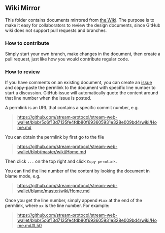 ## Wiki Mirror

This folder contains documents mirrored from [the Wiki](https://github.com/stream-protocol/stream-web-wallet/wiki). The purpose is to make it easy for collaborators to review the design documents, since GitHub wiki does not support pull requests and branches.

### How to contribute

Simply start your own branch, make changes in the document, then create a pull request, just like how you would contribute regular code.

### How to review

If you have comments on an existing document, you can create an [issue](https://github.com/stream-protocol/stream-web-wallet/issues) and copy-paste the permlink to the document with specific line number to start a discussion. GitHub issue will automatically quote the content around that line number when the issue is posted. 

A permlink is an URL that contains a specific commit number, e.g. 

> https://github.com/stream-protocol/stream-web-wallet/blob/5c6f13d7135fe4fdb80f693605931e328e009bd4/wiki/Home.md

You can obtain the permlink by first go to the file

> https://github.com/stream-protocol/stream-web-wallet/blob/master/wiki/Home.md

Then click `...` on the top right and click `Copy permlink`.

You can find the line number of the content by looking the document in blame mode, e.g.

> https://github.com/stream-protocol/stream-web-wallet/blame/master/wiki/Home.md

Once you get the line number, simply append `#Lxx` at the end of the permlink, where `xx` is the line number. For example:

> https://github.com/stream-protocol/stream-web-wallet/blob/5c6f13d7135fe4fdb80f693605931e328e009bd4/wiki/Home.md#L50